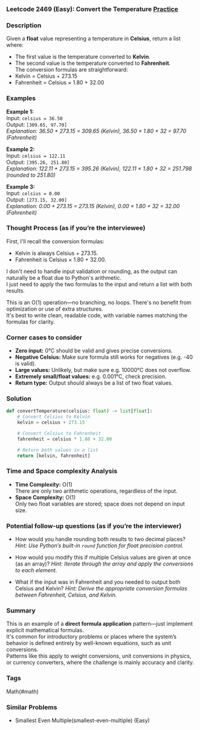 ### Leetcode 2469 (Easy): Convert the Temperature [Practice](https://leetcode.com/problems/convert-the-temperature)

### Description  
Given a **float** value representing a temperature in **Celsius**, return a list where:
- The first value is the temperature converted to **Kelvin**.
- The second value is the temperature converted to **Fahrenheit**.  
The conversion formulas are straightforward:
- Kelvin = Celsius + 273.15
- Fahrenheit = Celsius × 1.80 + 32.00

### Examples  

**Example 1:**  
Input: `celsius = 36.50`  
Output: `[309.65, 97.70]`  
*Explanation: 36.50 + 273.15 = 309.65 (Kelvin), 36.50 × 1.80 + 32 = 97.70 (Fahrenheit)*

**Example 2:**  
Input: `celsius = 122.11`  
Output: `[395.26, 251.80]`  
*Explanation: 122.11 + 273.15 = 395.26 (Kelvin), 122.11 × 1.80 + 32 = 251.798 (rounded to 251.80)*

**Example 3:**  
Input: `celsius = 0.00`  
Output: `[273.15, 32.00]`  
*Explanation: 0.00 + 273.15 = 273.15 (Kelvin), 0.00 × 1.80 + 32 = 32.00 (Fahrenheit)*

### Thought Process (as if you’re the interviewee)  
First, I'll recall the conversion formulas:
- Kelvin is always Celsius + 273.15.
- Fahrenheit is Celsius × 1.80 + 32.00.

I don't need to handle input validation or rounding, as the output can naturally be a float due to Python's arithmetic.  
I just need to apply the two formulas to the input and return a list with both results.

This is an O(1) operation—no branching, no loops. There's no benefit from optimization or use of extra structures.  
It's best to write clean, readable code, with variable names matching the formulas for clarity.

### Corner cases to consider  
- **Zero input:** 0°C should be valid and gives precise conversions.  
- **Negative Celsius:** Make sure formula still works for negatives (e.g. -40 is valid).
- **Large values:** Unlikely, but make sure e.g. 10000°C does not overflow.
- **Extremely small/float values:** e.g. 0.001°C, check precision.
- **Return type:** Output should always be a list of two float values.

### Solution

```python
def convertTemperature(celsius: float) -> list[float]:
    # Convert Celsius to Kelvin
    kelvin = celsius + 273.15

    # Convert Celsius to Fahrenheit
    fahrenheit = celsius * 1.80 + 32.00

    # Return both values in a list
    return [kelvin, fahrenheit]
```

### Time and Space complexity Analysis  

- **Time Complexity:** O(1)  
  There are only two arithmetic operations, regardless of the input.
- **Space Complexity:** O(1)  
  Only two float variables are stored; space does not depend on input size.

### Potential follow-up questions (as if you’re the interviewer)  

- How would you handle rounding both results to two decimal places?
  *Hint: Use Python’s built-in `round` function for float precision control.*

- How would you modify this if multiple Celsius values are given at once (as an array)?
  *Hint: Iterate through the array and apply the conversions to each element.*

- What if the input was in Fahrenheit and you needed to output both Celsius and Kelvin?
  *Hint: Derive the appropriate conversion formulas between Fahrenheit, Celsius, and Kelvin.*

### Summary
This is an example of a **direct formula application** pattern—just implement explicit mathematical formulas.  
It's common for introductory problems or places where the system’s behavior is defined entirely by well-known equations, such as unit conversions.  
Patterns like this apply to weight conversions, unit conversions in physics, or currency converters, where the challenge is mainly accuracy and clarity.

### Tags
Math(#math)

### Similar Problems
- Smallest Even Multiple(smallest-even-multiple) (Easy)